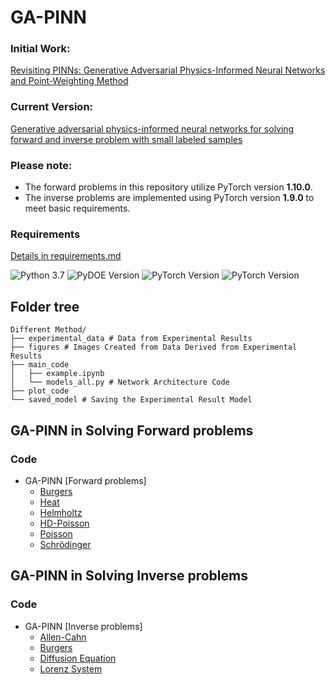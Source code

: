 # GA-PINN


### Initial Work:
[Revisiting PINNs: Generative Adversarial Physics-Informed Neural Networks and Point-Weighting Method](https://arxiv.org/abs/2205.08754)

### Current Version:
[Generative adversarial physics-informed neural networks for solving forward and inverse problem with small labeled samples](https://www.sciencedirect.com/science/article/abs/pii/S089812212500032X)


### Please note:
- The forward problems in this repository utilize PyTorch version **1.10.0**.
- The inverse problems are implemented using PyTorch version **1.9.0** to meet basic requirements.


### Requirements
[Details in requirements.md](requirements.md)  

![Python 3.7](https://img.shields.io/badge/python-3.7-blue.svg)
![PyDOE Version](https://img.shields.io/badge/PyDOE-0.3.8-blue.svg)
![PyTorch Version](https://img.shields.io/badge/pytorch-1.10.0-brightgreen.svg)
![PyTorch Version](https://img.shields.io/badge/pytorch-1.9.0-brightgreen.svg)


## Folder tree
```plaintext
Different Method/
├── experimental_data # Data from Experimental Results
├── figures # Images Created from Data Derived from Experimental Results
├── main_code
│   ├── example.ipynb
│   └── models_all.py # Network Architecture Code
├── plot_code 
└── saved_model # Saving the Experimental Result Model
```

## GA-PINN in Solving Forward problems
### Code
- GA-PINN [Forward problems]
    - [Burgers](/GA-PINNs(Forward_Problem)/Burgers)
    - [Heat](/GA-PINNs(Forward_Problem)/Heat)
    - [Helmholtz](/GA-PINNs(Forward_Problem)/Helmholtz)
    - [HD-Poisson](/GA-PINNs(Forward_Problem)/Poisson-HD)
    - [Poisson](/GA-PINNs(Forward_Problem)/Poisson)
    - [Schrödinger](/GA-PINNs(Forward_Problem)/Schrodinger)

## GA-PINN in Solving Inverse problems
### Code
- GA-PINN [Inverse problems]
    - [Allen-Cahn](/GA-PINNs(Inverse_Problem)/Allen-Cahn)
    - [Burgers](/GA-PINNs(Inverse_Problem)/Burgers)
    - [Diffusion Equation](/GA-PINNs(Inverse_Problem)/Diffusion)
    - [Lorenz System](/GA-PINNs(Inverse_Problem)/Lorenz_System)

